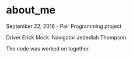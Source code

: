 # about_me
September 22, 2016 - Pair Programming project

Driver Erick Mock.
Navigator Jedediah Thompson.

The code was worked on together.
